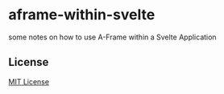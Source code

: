 # aframe-within-svelte #

some notes on how to use A-Frame within a Svelte Application


## License ##

[MIT License](LICENSE.md)
